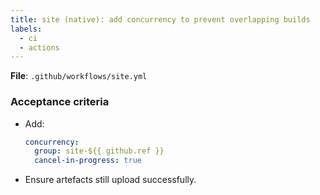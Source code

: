 ```yaml
---
title: site (native): add concurrency to prevent overlapping builds
labels:
  - ci
  - actions
---
```


**File**: `.github/workflows/site.yml`

### Acceptance criteria
- Add:
  ```yaml
  concurrency:
    group: site-${{ github.ref }}
    cancel-in-progress: true
  ```
- Ensure artefacts still upload successfully.
